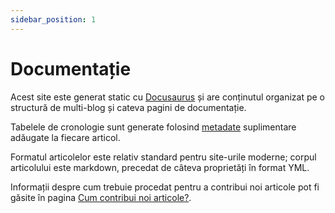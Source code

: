 ```yaml
---
sidebar_position: 1
---
```


# Documentație

Acest site este generat static cu
[Docusaurus](https://docusaurus.io) și are conținutul organizat
pe o structură de multi-blog și cateva pagini de documentație.

Tabelele de cronologie sunt generate folosind
[metadate](/docs/metadate) suplimentare
adăugate la fiecare articol.

Formatul articolelor este relativ standard pentru site-urile moderne;
corpul articolului este markdown, precedat de câteva proprietăți în
format YML.

Informații despre cum trebuie procedat pentru a contribui noi articole
pot fi găsite în pagina [Cum contribui noi articole?](/docs/cum-contribui).
